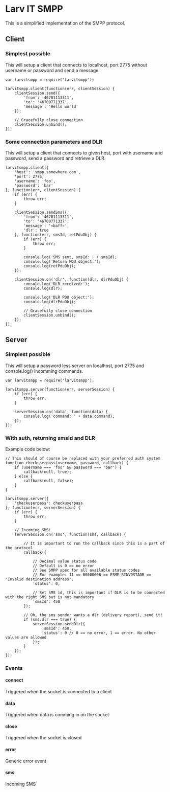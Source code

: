 # Larv IT SMPP

This is a simplified implementation of the SMPP protocol.

## Client

### Simplest possible

This will setup a client that connects to localhost, port 2775 without username or password and send a message.

    var larvitsmpp = require('larvitsmpp');

    larvitsmpp.client(function(err, clientSession) {
    	clientSession.send({
    		'from': '46701113311',
    		'to': '46709771337',
    		'message': 'Hello world'
    	});

    	// Gracefully close connection
    	clientSession.unbind();
    });

### Some connection parameters and DLR

This will setup a client that connects to given host, port with username and password, send a password and retrieve a DLR.

    larvitsmpp.client({
    	'host': 'smpp.somewhere.com',
    	'port': 2775,
    	'username': 'foo',
    	'password': 'bar'
    }, function(err, clientSession) {
    	if (err) {
    		throw err;
    	}

    	clientSession.sendSms({
    		'from': '46701113311',
    		'to': '46709771337',
    		'message': '«baff»',
    		'dlr': true
    	}, function(err, smsId, retPduObj) {
    		if (err) {
    			throw err;
    		}

    		console.log('SMS sent, smsId: ' + smsId);
    		console.log('Return PDU object:');
    		console.log(retPduObj);
    	});

    	clientSession.on('dlr', function(dlr, dlrPduObj) {
    		console.log('DLR received:');
    		console.log(dlr);

    		console.log('DLR PDU object:');
    		console.log(dlrPduObj);

    		// Gracefully close connection
    		clientSession.unbind();
    	});
    });

## Server

### Simplest possible

This will setup a password less server on localhost, port 2775 and console.log() incomming commands.

    var larvitsmpp = require('larvitsmpp');

    larvitsmpp.server(function(err, serverSession) {
        if (err) {
            throw err;
        }

        serverSession.on('data', function(data) {
            console.log('command: ' + data.command);
        });
    });

### With auth, returning smsId and DLR

Example code below:

    // This should of course be replaced with your preferred auth system
    function checkuserpass(username, password, callback) {
    	if (username === 'foo' && password === 'bar') {
    		callback(null, true);
    	} else {
    		callback(null, false);
    	}
    }

    larvitsmpp.server({
    	'checkuserpass': checkuserpass
    }, function(err, serverSession) {
    	if (err) {
    		throw err;
    	}

    	// Incoming SMS!
    	serverSession.on('sms', function(sms, callback) {

    		// It is important to run the callback since this is a part of the protocol
    		callback({

    			// Decimal value status code
    			// Default is 0 == no error
    			// See SMPP spec for all available status codes
    			// For example: 11 == 0000000B == ESME_RINVDSTADR == "Invalid destination address".
    			'status': 0,

    			// Set SMS id, this is important if DLR is to be connected with the right SMS but is not mandatory
    			'smsId': 450
    		});

    		// Oh, the sms sender wants a dlr (delivery report), send it!
    		if (sms.dlr === true) {
    			serverSession.sendDlr({
    				'smsId': 450,
    				'status': 0 // 0 == no error, 1 == error. No other values are allowed
    			});
    		}
    	});
    });

### Events

#### connect

Triggered when the socket is connected to a client

#### data

Triggered when data is comming in on the socket

#### close

Triggered when the socket is closed

#### error

Generic error event

#### sms

Incoming SMS